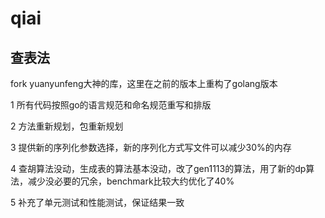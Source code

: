 # qiai

## 查表法

fork yuanyunfeng大神的库，这里在之前的版本上重构了golang版本


1 所有代码按照go的语言规范和命名规范重写和排版

2 方法重新规划，包重新规划

3 提供新的序列化参数选择，新的序列化方式写文件可以减少30%的内存

4 查胡算法没动，生成表的算法基本没动，改了gen1113的算法，用了新的dp算法，减少没必要的冗余，benchmark比较大约优化了40%

5 补充了单元测试和性能测试，保证结果一致

